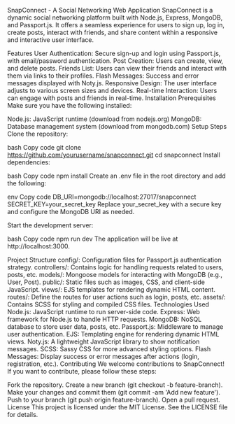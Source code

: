 SnapConnect - A Social Networking Web Application
SnapConnect is a dynamic social networking platform built with Node.js, Express, MongoDB, and Passport.js. It offers a seamless experience for users to sign up, log in, create posts, interact with friends, and share content within a responsive and interactive user interface.

Features
User Authentication: Secure sign-up and login using Passport.js, with email/password authentication.
Post Creation: Users can create, view, and delete posts.
Friends List: Users can view their friends and interact with them via links to their profiles.
Flash Messages: Success and error messages displayed with Noty.js.
Responsive Design: The user interface adjusts to various screen sizes and devices.
Real-time Interaction: Users can engage with posts and friends in real-time.
Installation
Prerequisites
Make sure you have the following installed:

Node.js: JavaScript runtime (download from nodejs.org)
MongoDB: Database management system (download from mongodb.com)
Setup Steps
Clone the repository:

bash
Copy code
git clone https://github.com/yourusername/snapconnect.git
cd snapconnect
Install dependencies:

bash
Copy code
npm install
Create an .env file in the root directory and add the following:

env
Copy code
DB_URI=mongodb://localhost:27017/snapconnect
SECRET_KEY=your_secret_key
Replace your_secret_key with a secure key and configure the MongoDB URI as needed.

Start the development server:

bash
Copy code
npm run dev
The application will be live at http://localhost:3000.

Project Structure
config/: Configuration files for Passport.js authentication strategy.
controllers/: Contains logic for handling requests related to users, posts, etc.
models/: Mongoose models for interacting with MongoDB (e.g., User, Post).
public/: Static files such as images, CSS, and client-side JavaScript.
views/: EJS templates for rendering dynamic HTML content.
routes/: Define the routes for user actions such as login, posts, etc.
assets/: Contains SCSS for styling and compiled CSS files.
Technologies Used
Node.js: JavaScript runtime to run server-side code.
Express: Web framework for Node.js to handle HTTP requests.
MongoDB: NoSQL database to store user data, posts, etc.
Passport.js: Middleware to manage user authentication.
EJS: Templating engine for rendering dynamic HTML views.
Noty.js: A lightweight JavaScript library to show notification messages.
SCSS: Sassy CSS for more advanced styling options.
Flash Messages: Display success or error messages after actions (login, registration, etc.).
Contributing
We welcome contributions to SnapConnect! If you want to contribute, please follow these steps:

Fork the repository.
Create a new branch (git checkout -b feature-branch).
Make your changes and commit them (git commit -am 'Add new feature').
Push to your branch (git push origin feature-branch).
Open a pull request.
License
This project is licensed under the MIT License. See the LICENSE file for details.
